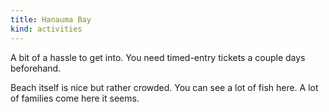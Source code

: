 ```yaml
---
title: Hanauma Bay
kind: activities
---
```

A bit of a hassle to get into. You need timed-entry tickets a couple days beforehand.

Beach itself is nice but rather crowded. You can see a lot of fish here. A lot of families come here it seems.
